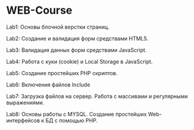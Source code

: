 # WEB-Course
 
Lab1: Основы блочной верстки страниц.

Lab2: Создание и валидация форм средствами HTML5.

Lab3: Валидация данных форм средствами  JavaScript.

Lab4: Работа с куки (cookie) и Local Storage в JavaScript.

Lab5: Создание простейших PHP скриптов. 

Lab6: Включения файлов Include

Lab7: Загрузка файлов на сервер. Работа с массивами и регулярными выражениями.

Lab8: Основы работы с MYSQL. Создание простейших Web-интерфейсов к БД с помощью РНР.
